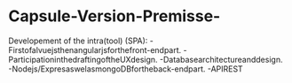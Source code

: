 # Capsule-Version-Premisse-
Developement of the intra(tool) (SPA): -Firstofalvuejsthenangularjsforthefront-endpart. -ParticipationinthedraftingoftheUXdesign. -Databasearchitectureanddesign. -Nodejs/ExpresaswelasmongoDBfortheback-endpart. -APIREST
